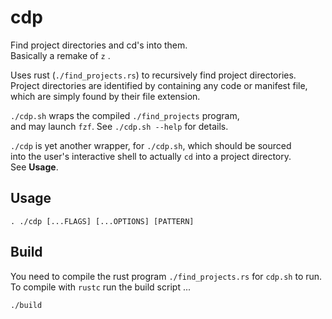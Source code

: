 # cdp
Find project directories and cd's into them.  
Basically a remake of `z` .

Uses rust (`./find_projects.rs`) to recursively find project directories.  
Project directories are identified by containing any code or manifest file,  
which are simply found by their file extension.

`./cdp.sh` wraps the compiled `./find_projects` program,  
and may launch `fzf`. See `./cdp.sh --help` for details.

`./cdp` is yet another wrapper, for `./cdp.sh`, which should be sourced  
into the user's interactive shell to actually `cd` into a project directory.  
See __Usage__.

## Usage
```
. ./cdp [...FLAGS] [...OPTIONS] [PATTERN]
```

## Build
You need to compile the rust program `./find_projects.rs` for `cdp.sh` to run.  
To compile with `rustc` run the build script ...
```
./build
```
